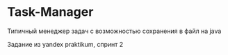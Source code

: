 # Task-Manager
Типичный менеджер задач с возможностью сохранения в файл на java

Задание из yandex praktikum, спринт 2
